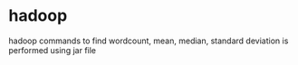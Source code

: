 # hadoop
hadoop commands to find wordcount, mean, median, standard deviation is performed using jar file
